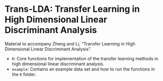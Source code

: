 # Trans-LDA: Transfer Learning in High Dimensional Linear Discriminant Analysis

Material to accompany Zheng and Li, "Transfer Learning in High Dimensional Linear Discriminant Analysis”. 

* `R`: Core functions for implementation of the transfer learning methods in high dimensional linear discriminant analysis.
* `example`: Contains an example data set and how to run the functions in the `R` folder.
